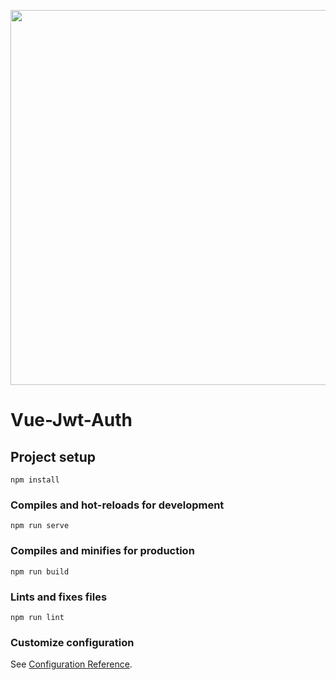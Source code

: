 <p align="center"><img src="https://i1.wp.com/blog.sqreen.com/wp-content/uploads/2018/01/Auth-in-Vue.js@2x.jpg?fit=1472%2C560&ssl=1" width="600"></p>

# Vue-Jwt-Auth

## Project setup
```
npm install
```

### Compiles and hot-reloads for development
```
npm run serve
```

### Compiles and minifies for production
```
npm run build
```

### Lints and fixes files
```
npm run lint
```

### Customize configuration
See [Configuration Reference](https://cli.vuejs.org/config/).
